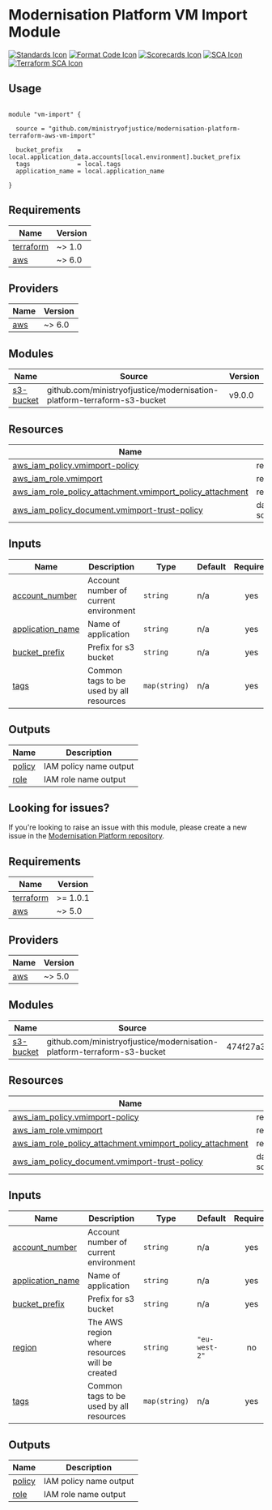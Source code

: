 # Modernisation Platform VM Import Module

[![Standards Icon]][Standards Link] [![Format Code Icon]][Format Code Link] [![Scorecards Icon]][Scorecards Link] [![SCA Icon]][SCA Link] [![Terraform SCA Icon]][Terraform SCA Link]

## Usage

```hcl

module "vm-import" {

  source = "github.com/ministryofjustice/modernisation-platform-terraform-aws-vm-import"

  bucket_prefix    = local.application_data.accounts[local.environment].bucket_prefix
  tags             = local.tags
  application_name = local.application_name

}

```

<!--- BEGIN_TF_DOCS --->

## Requirements

| Name                                                                     | Version |
| ------------------------------------------------------------------------ | ------- |
| <a name="requirement_terraform"></a> [terraform](#requirement_terraform) | ~> 1.0  |
| <a name="requirement_aws"></a> [aws](#requirement_aws)                   | ~> 6.0  |

## Providers

| Name                                             | Version |
| ------------------------------------------------ | ------- |
| <a name="provider_aws"></a> [aws](#provider_aws) | ~> 6.0  |

## Modules

| Name                                                           | Source                                                                  | Version |
| -------------------------------------------------------------- | ----------------------------------------------------------------------- | ------- |
| <a name="module_s3-bucket"></a> [s3-bucket](#module_s3-bucket) | github.com/ministryofjustice/modernisation-platform-terraform-s3-bucket | v9.0.0  |

## Resources

| Name                                                                                                                                                                | Type        |
| ------------------------------------------------------------------------------------------------------------------------------------------------------------------- | ----------- |
| [aws_iam_policy.vmimport-policy](https://registry.terraform.io/providers/hashicorp/aws/latest/docs/resources/iam_policy)                                            | resource    |
| [aws_iam_role.vmimport](https://registry.terraform.io/providers/hashicorp/aws/latest/docs/resources/iam_role)                                                       | resource    |
| [aws_iam_role_policy_attachment.vmimport_policy_attachment](https://registry.terraform.io/providers/hashicorp/aws/latest/docs/resources/iam_role_policy_attachment) | resource    |
| [aws_iam_policy_document.vmimport-trust-policy](https://registry.terraform.io/providers/hashicorp/aws/latest/docs/data-sources/iam_policy_document)                 | data source |

## Inputs

| Name                                                                              | Description                             | Type          | Default | Required |
| --------------------------------------------------------------------------------- | --------------------------------------- | ------------- | ------- | :------: |
| <a name="input_account_number"></a> [account_number](#input_account_number)       | Account number of current environment   | `string`      | n/a     |   yes    |
| <a name="input_application_name"></a> [application_name](#input_application_name) | Name of application                     | `string`      | n/a     |   yes    |
| <a name="input_bucket_prefix"></a> [bucket_prefix](#input_bucket_prefix)          | Prefix for s3 bucket                    | `string`      | n/a     |   yes    |
| <a name="input_tags"></a> [tags](#input_tags)                                     | Common tags to be used by all resources | `map(string)` | n/a     |   yes    |

## Outputs

| Name                                                  | Description            |
| ----------------------------------------------------- | ---------------------- |
| <a name="output_policy"></a> [policy](#output_policy) | IAM policy name output |
| <a name="output_role"></a> [role](#output_role)       | IAM role name output   |

<!--- END_TF_DOCS --->

## Looking for issues?

If you're looking to raise an issue with this module, please create a new issue in the [Modernisation Platform repository](https://github.com/ministryofjustice/modernisation-platform/issues).

<!-- BEGIN_TF_DOCS -->

## Requirements

| Name                                                                     | Version  |
| ------------------------------------------------------------------------ | -------- |
| <a name="requirement_terraform"></a> [terraform](#requirement_terraform) | >= 1.0.1 |
| <a name="requirement_aws"></a> [aws](#requirement_aws)                   | ~> 5.0   |

## Providers

| Name                                             | Version |
| ------------------------------------------------ | ------- |
| <a name="provider_aws"></a> [aws](#provider_aws) | ~> 5.0  |

## Modules

| Name                                                           | Source                                                                  | Version                                  |
| -------------------------------------------------------------- | ----------------------------------------------------------------------- | ---------------------------------------- |
| <a name="module_s3-bucket"></a> [s3-bucket](#module_s3-bucket) | github.com/ministryofjustice/modernisation-platform-terraform-s3-bucket | 474f27a3f9bf542a8826c76fb049cc84b5cf136f |

## Resources

| Name                                                                                                                                                                | Type        |
| ------------------------------------------------------------------------------------------------------------------------------------------------------------------- | ----------- |
| [aws_iam_policy.vmimport-policy](https://registry.terraform.io/providers/hashicorp/aws/latest/docs/resources/iam_policy)                                            | resource    |
| [aws_iam_role.vmimport](https://registry.terraform.io/providers/hashicorp/aws/latest/docs/resources/iam_role)                                                       | resource    |
| [aws_iam_role_policy_attachment.vmimport_policy_attachment](https://registry.terraform.io/providers/hashicorp/aws/latest/docs/resources/iam_role_policy_attachment) | resource    |
| [aws_iam_policy_document.vmimport-trust-policy](https://registry.terraform.io/providers/hashicorp/aws/latest/docs/data-sources/iam_policy_document)                 | data source |

## Inputs

| Name                                                                              | Description                                    | Type          | Default       | Required |
| --------------------------------------------------------------------------------- | ---------------------------------------------- | ------------- | ------------- | :------: |
| <a name="input_account_number"></a> [account_number](#input_account_number)       | Account number of current environment          | `string`      | n/a           |   yes    |
| <a name="input_application_name"></a> [application_name](#input_application_name) | Name of application                            | `string`      | n/a           |   yes    |
| <a name="input_bucket_prefix"></a> [bucket_prefix](#input_bucket_prefix)          | Prefix for s3 bucket                           | `string`      | n/a           |   yes    |
| <a name="input_region"></a> [region](#input_region)                               | The AWS region where resources will be created | `string`      | `"eu-west-2"` |    no    |
| <a name="input_tags"></a> [tags](#input_tags)                                     | Common tags to be used by all resources        | `map(string)` | n/a           |   yes    |

## Outputs

| Name                                                  | Description            |
| ----------------------------------------------------- | ---------------------- |
| <a name="output_policy"></a> [policy](#output_policy) | IAM policy name output |
| <a name="output_role"></a> [role](#output_role)       | IAM role name output   |

<!-- END_TF_DOCS -->

[Standards Link]: https://github-community.service.justice.gov.uk/repository-standards/modernisation-platform-terraform-aws-vm-import "Repo standards badge."
[Standards Icon]: https://github-community.service.justice.gov.uk/repository-standards/api/modernisation-platform-terraform-aws-vm-import/badge
[Format Code Icon]: https://img.shields.io/github/actions/workflow/status/ministryofjustice/modernisation-platform-terraform-aws-vm-import/format-code.yml?labelColor=231f20&style=for-the-badge&label=Formate%20Code
[Format Code Link]: https://github.com/ministryofjustice/modernisation-platform-terraform-aws-vm-import/actions/workflows/format-code.yml
[Scorecards Icon]: https://img.shields.io/github/actions/workflow/status/ministryofjustice/modernisation-platform-terraform-aws-vm-import/scorecards.yml?branch=main&labelColor=231f20&style=for-the-badge&label=Scorecards
[Scorecards Link]: https://github.com/ministryofjustice/modernisation-platform-terraform-aws-vm-import/actions/workflows/scorecards.yml
[SCA Icon]: https://img.shields.io/github/actions/workflow/status/ministryofjustice/modernisation-platform-terraform-aws-vm-import/code-scanning.yml?branch=main&labelColor=231f20&style=for-the-badge&label=Secure%20Code%20Analysis
[SCA Link]: https://github.com/ministryofjustice/modernisation-platform-terraform-aws-vm-import/actions/workflows/code-scanning.yml
[Terraform SCA Icon]: https://img.shields.io/github/actions/workflow/status/ministryofjustice/modernisation-platform-terraform-aws-vm-import/code-scanning.yml?branch=main&labelColor=231f20&style=for-the-badge&label=Terraform%20Static%20Code%20Analysis
[Terraform SCA Link]: https://github.com/ministryofjustice/modernisation-platform-terraform-aws-vm-import/actions/workflows/terraform-static-analysis.yml

